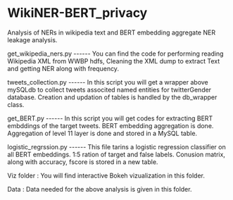 # WikiNER-BERT_privacy
Analysis of NERs in wikipedia text and BERT embedding aggregate NER leakage analysis. 

get_wikipedia_ners.py
------   You can find the code for performing reading Wikipedia XML from WWBP hdfs, Cleaning the XML dump to extract Text and getting
         NER along with frequency.
         
tweets_collection.py
------   In this script you will get a wrapper above mySQLdb to collect tweets associted named entities for twitterGender database.
         Creation and updation of tables is handled by the db_wrapper class. 
         
get_BERT.py
------  In this script you will get codes for extracting BERT embddings of the target tweets. BERT embedding aggregation is done. 
        Aggregation of level 11 layer is done and stored in a MySQL table.
        
logistic_regrssion.py
------  This file tarins a logistic regression classifier on all BERT embeddings. 1:5 ration of target and false labels. Conusion matrix,
        along with accuracy, fscore is stored in a new table.
        
Viz folder : 
        You will find interactive Bokeh vizualization in this folder.
        
Data : 
        Data needed for the above analysis is given in this folder.
